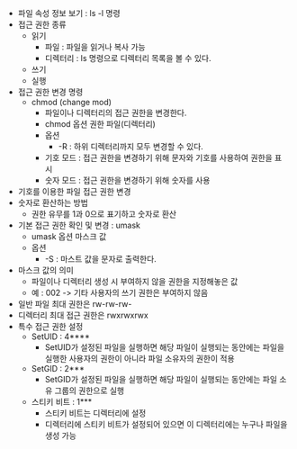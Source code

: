 - 파일 속성 정보 보기 : ls -l 명령
- 접근 권한 종류
	- 읽기
		- 파일 : 파일을 읽거나 복사 가능
		- 디렉터리 : ls 명령으로 디렉터리 목록을 볼 수 있다. 
	- 쓰기
	- 실행
- 접근 권한 변경 명령
	- chmod (change mod)
		- 파일이나 디렉터리의 접근 권한을 변경한다.
		- chmod 옵션 권한 파일(디렉터리)
		- 옵션
			- -R : 하위 디렉터리까지 모두 변경할 수 있다.
		- 기호 모드 : 접근 권한을 변경하기 위해 문자와 기호를 사용하여 권한을 표시
		- 숫자 모드 : 접근 권한을 변경하기 위해 숫자를 사용
- 기호를 이용한 파일 접근 권한 변경
- 숫자로 환산하는 방법
	- 권한 유무를 1과 0으로 표기하고 숫자로 환산
- 기본 접근 권한 확인 및 변경 : umask
	- umask 옵션 마스크 값
	- 옵션
		- -S : 마스트 값을 문자로 출력한다.
- 마스크 값의 의미
	- 파일이나 디렉터리 생성 시 부여하지 않을 권한을 지정해놓은 값
	- 예 : 002 -> 기타 사용자의 쓰기 권한은 부여하지 않음
- 일반 파일 최대 권한은 rw-rw-rw-
- 디렉터리 최대 접근 권한은 rwxrwxrwx
- 특수 접근 권한 설정
	- SetUID : 4****
		- SetUID가 설정된 파일을 실행하면 해당 파일이 실행되는 동안에는 파일을 실행한 사용자의 권한이 아니라 파일 소유자의 권한이 적용
	- SetGID : 2***
		- SetGID가 설정된 파일을 실행하면 해당 파일이 실행되는 동안에는 파일 소유 그룹의 권한으로 실행
	- 스티키 비트 : 1***
		- 스티키 비트는 디렉터리에 설정
		- 디렉터리에 스티키 비트가 설정되어 있으면 이 디렉터리에는 누구나 파일을 생성 가능